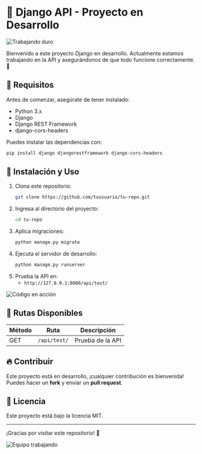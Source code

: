 # 🚀 Django API - Proyecto en Desarrollo

![Trabajando duro](https://media.giphy.com/media/3o6Zt481isNVuQI1l6/giphy.gif)

Bienvenido a este proyecto Django en desarrollo. Actualmente estamos trabajando en la API y asegurándonos de que todo funcione correctamente. 💪

## 📌 Requisitos

Antes de comenzar, asegúrate de tener instalado:

- Python 3.x
- Django
- Django REST Framework
- django-cors-headers

Puedes instalar las dependencias con:

```bash
pip install django djangorestframework django-cors-headers
```

## 🚀 Instalación y Uso

1. Clona este repositorio:
   ```bash
   git clone https://github.com/tuusuario/tu-repo.git
   ```
2. Ingresa al directorio del proyecto:
   ```bash
   cd tu-repo
   ```
3. Aplica migraciones:
   ```bash
   python manage.py migrate
   ```
4. Ejecuta el servidor de desarrollo:
   ```bash
   python manage.py runserver
   ```
5. Prueba la API en:
   - `http://127.0.0.1:8000/api/test/`

![Código en acción](https://media.giphy.com/media/xT9IgzoKnwFNmISR8I/giphy.gif)

## 🔧 Rutas Disponibles

| Método | Ruta            | Descripción          |
|--------|---------------|----------------------|
| GET    | `/api/test/`  | Prueba de la API |

## 🔥 Contribuir

Este proyecto está en desarrollo, ¡cualquier contribución es bienvenida! Puedes hacer un **fork** y enviar un **pull request**.

## 📜 Licencia

Este proyecto está bajo la licencia MIT.

---

¡Gracias por visitar este repositorio! 🎉

![Equipo trabajando](https://media.giphy.com/media/l0MYEqEzwMWFCg8rm/giphy.gif)
